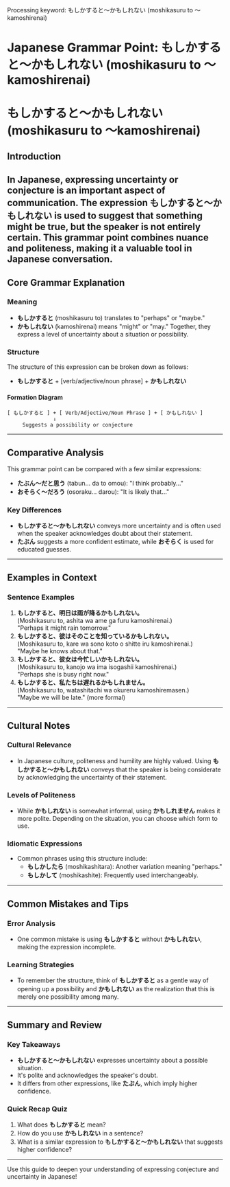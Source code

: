 Processing keyword: もしかすると〜かもしれない (moshikasuru to 〜kamoshirenai)
# Japanese Grammar Point: もしかすると〜かもしれない (moshikasuru to 〜kamoshirenai)
# もしかすると〜かもしれない (moshikasuru to 〜kamoshirenai)
## Introduction
In Japanese, expressing uncertainty or conjecture is an important aspect of communication. The expression **もしかすると〜かもしれない** is used to suggest that something might be true, but the speaker is not entirely certain. This grammar point combines nuance and politeness, making it a valuable tool in Japanese conversation.
---
## Core Grammar Explanation
### Meaning
- **もしかすると** (moshikasuru to) translates to "perhaps" or "maybe."
- **かもしれない** (kamoshirenai) means "might" or "may."
Together, they express a level of uncertainty about a situation or possibility.
### Structure
The structure of this expression can be broken down as follows:
- **もしかすると** + [verb/adjective/noun phrase] + **かもしれない**
#### Formation Diagram
```
[ もしかすると ] + [ Verb/Adjective/Noun Phrase ] + [ かもしれない ]
               ↓
     Suggests a possibility or conjecture
```
---
## Comparative Analysis
This grammar point can be compared with a few similar expressions:
- **たぶん〜だと思う** (tabun... da to omou): "I think probably..."
- **おそらく〜だろう** (osoraku... darou): "It is likely that..."
### Key Differences
- **もしかすると〜かもしれない** conveys more uncertainty and is often used when the speaker acknowledges doubt about their statement.
- **たぶん** suggests a more confident estimate, while **おそらく** is used for educated guesses.
---
## Examples in Context
### Sentence Examples
1. **もしかすると、明日は雨が降るかもしれない。**  
   (Moshikasuru to, ashita wa ame ga furu kamoshirenai.)  
   "Perhaps it might rain tomorrow."
2. **もしかすると、彼はそのことを知っているかもしれない。**  
   (Moshikasuru to, kare wa sono koto o shitte iru kamoshirenai.)  
   "Maybe he knows about that."
3. **もしかすると、彼女は今忙しいかもしれない。**  
   (Moshikasuru to, kanojo wa ima isogashii kamoshirenai.)  
   "Perhaps she is busy right now."
4. **もしかすると、私たちは遅れるかもしれません。**  
   (Moshikasuru to, watashitachi wa okureru kamoshiremasen.)  
   "Maybe we will be late." (more formal)
---
## Cultural Notes
### Cultural Relevance
- In Japanese culture, politeness and humility are highly valued. Using **もしかすると〜かもしれない** conveys that the speaker is being considerate by acknowledging the uncertainty of their statement.
### Levels of Politeness
- While **かもしれない** is somewhat informal, using **かもしれません** makes it more polite. Depending on the situation, you can choose which form to use.
### Idiomatic Expressions
- Common phrases using this structure include:
  - **もしかしたら** (moshikashitara): Another variation meaning "perhaps." 
  - **もしかして** (moshikashite): Frequently used interchangeably.
---
## Common Mistakes and Tips
### Error Analysis
- One common mistake is using **もしかすると** without **かもしれない**, making the expression incomplete.
  
### Learning Strategies
- To remember the structure, think of **もしかすると** as a gentle way of opening up a possibility and **かもしれない** as the realization that this is merely one possibility among many.
---
## Summary and Review
### Key Takeaways
- **もしかすると〜かもしれない** expresses uncertainty about a possible situation.
- It's polite and acknowledges the speaker's doubt.
- It differs from other expressions, like **たぶん**, which imply higher confidence.
### Quick Recap Quiz
1. What does **もしかすると** mean?
2. How do you use **かもしれない** in a sentence?
3. What is a similar expression to **もしかすると〜かもしれない** that suggests higher confidence?
---
Use this guide to deepen your understanding of expressing conjecture and uncertainty in Japanese!
